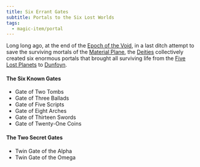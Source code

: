 ```yaml
---
title: Six Errant Gates
subtitle: Portals to the Six Lost Worlds
tags:
  - magic-item/portal
---
```


Long long ago, at the end of the [Epoch of the Void](../../event/history/void/index.md), in a last ditch attempt to save the surviving mortals of the [Material Plane](../../place/plane/prime/material.md), the [Deities](../../creature/unique/deity/index.md) collectively created six enormous portals that brought all surviving life from the [Five Lost Planets](../../place/planet/6-lost-worlds.md) to [Dunfoyn](../../place/planet/ordon/dunfoyn.md).

#### The Six Known Gates

- Gate of Two Tombs
- Gate of Three Ballads
- Gate of Five Scripts
- Gate of Eight Arches
- Gate of Thirteen Swords
- Gate of Twenty-One Coins

#### The Two Secret Gates

- Twin Gate of the Alpha
- Twin Gate of the Omega
